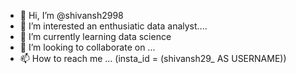 - 👋 Hi, I’m @shivansh2998
- 👀 I’m interested an enthusiatic data analyst....
- 🌱 I’m currently learning data science
- 💞️ I’m looking to collaborate on ...
- 📫 How to reach me ... (insta_id = (shivansh29_ AS USERNAME))
<!---
shivansh2998/shivansh2998 is a ✨ special ✨ repository because its `README.md` (this file) appears on your GitHub profile.
You can click the Preview link to take a look at your changes.
--->
